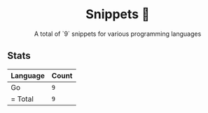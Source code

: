 <h1 align="center">Snippets 📓</h1>

<p align="center">A total of `9` snippets for various programming languages</p>

## Stats

|Language|Count|
|--------|-----|
|Go|`9`|
| = Total|`9`|
